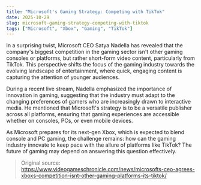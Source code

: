 ```yaml
---
title: "Microsoft's Gaming Strategy: Competing with TikTok"
date: 2025-10-29
slug: microsoft-gaming-strategy-competing-with-tiktok
tags: ["Microsoft", "Xbox", "Gaming", "TikTok"]
---
```


In a surprising twist, Microsoft CEO Satya Nadella has revealed that the company's biggest competition in the gaming sector isn't other gaming consoles or platforms, but rather short-form video content, particularly from TikTok. This perspective shifts the focus of the gaming industry towards the evolving landscape of entertainment, where quick, engaging content is capturing the attention of younger audiences.

During a recent live stream, Nadella emphasized the importance of innovation in gaming, suggesting that the industry must adapt to the changing preferences of gamers who are increasingly drawn to interactive media. He mentioned that Microsoft's strategy is to be a versatile publisher across all platforms, ensuring that gaming experiences are accessible whether on consoles, PCs, or even mobile devices.

As Microsoft prepares for its next-gen Xbox, which is expected to blend console and PC gaming, the challenge remains: how can the gaming industry innovate to keep pace with the allure of platforms like TikTok? The future of gaming may depend on answering this question effectively.
> Original source: https://www.videogameschronicle.com/news/microsofts-ceo-agrees-xboxs-competition-isnt-other-gaming-platforms-its-tiktok/